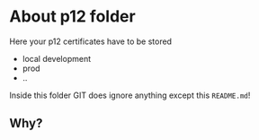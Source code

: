 <!-- SPDX-License-Identifier: MIT --->

About p12 folder
========================

Here your p12 certificates have to be stored
- local development
- prod
- ..

Inside this folder GIT does ignore anything except this `README.md`!

Why?
----


